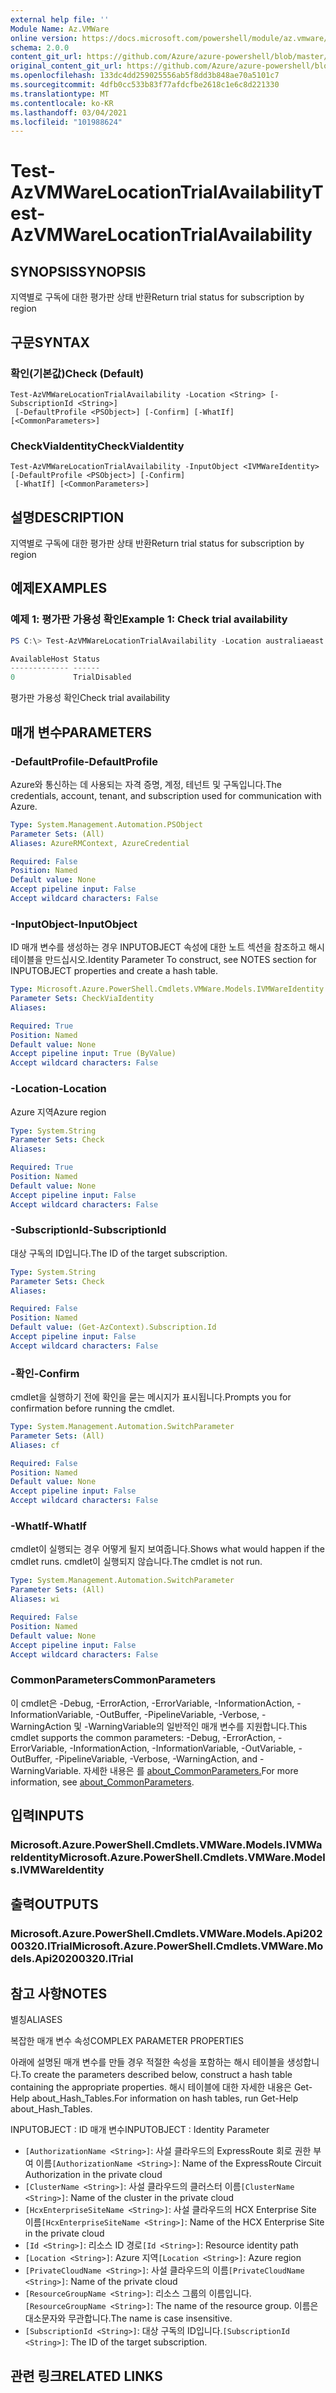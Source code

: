 ```yaml
---
external help file: ''
Module Name: Az.VMWare
online version: https://docs.microsoft.com/powershell/module/az.vmware/test-azvmwarelocationtrialavailability
schema: 2.0.0
content_git_url: https://github.com/Azure/azure-powershell/blob/master/src/VMware/help/Test-AzVMwareLocationTrialAvailability.md
original_content_git_url: https://github.com/Azure/azure-powershell/blob/master/src/VMware/help/Test-AzVMwareLocationTrialAvailability.md
ms.openlocfilehash: 133dc4dd259025556ab5f8dd3b848ae70a5101c7
ms.sourcegitcommit: 4dfb0cc533b83f77afdcfbe2618c1e6c8d221330
ms.translationtype: MT
ms.contentlocale: ko-KR
ms.lasthandoff: 03/04/2021
ms.locfileid: "101988624"
---
```

# <span data-ttu-id="2c66f-101">Test-AzVMWareLocationTrialAvailability</span><span class="sxs-lookup"><span data-stu-id="2c66f-101">Test-AzVMWareLocationTrialAvailability</span></span>

## <span data-ttu-id="2c66f-102">SYNOPSIS</span><span class="sxs-lookup"><span data-stu-id="2c66f-102">SYNOPSIS</span></span>
<span data-ttu-id="2c66f-103">지역별로 구독에 대한 평가판 상태 반환</span><span class="sxs-lookup"><span data-stu-id="2c66f-103">Return trial status for subscription by region</span></span>

## <span data-ttu-id="2c66f-104">구문</span><span class="sxs-lookup"><span data-stu-id="2c66f-104">SYNTAX</span></span>

### <span data-ttu-id="2c66f-105">확인(기본값)</span><span class="sxs-lookup"><span data-stu-id="2c66f-105">Check (Default)</span></span>
```
Test-AzVMWareLocationTrialAvailability -Location <String> [-SubscriptionId <String>]
 [-DefaultProfile <PSObject>] [-Confirm] [-WhatIf] [<CommonParameters>]
```

### <span data-ttu-id="2c66f-106">CheckViaIdentity</span><span class="sxs-lookup"><span data-stu-id="2c66f-106">CheckViaIdentity</span></span>
```
Test-AzVMWareLocationTrialAvailability -InputObject <IVMWareIdentity> [-DefaultProfile <PSObject>] [-Confirm]
 [-WhatIf] [<CommonParameters>]
```

## <span data-ttu-id="2c66f-107">설명</span><span class="sxs-lookup"><span data-stu-id="2c66f-107">DESCRIPTION</span></span>
<span data-ttu-id="2c66f-108">지역별로 구독에 대한 평가판 상태 반환</span><span class="sxs-lookup"><span data-stu-id="2c66f-108">Return trial status for subscription by region</span></span>

## <span data-ttu-id="2c66f-109">예제</span><span class="sxs-lookup"><span data-stu-id="2c66f-109">EXAMPLES</span></span>

### <span data-ttu-id="2c66f-110">예제 1: 평가판 가용성 확인</span><span class="sxs-lookup"><span data-stu-id="2c66f-110">Example 1: Check trial availability</span></span>
```powershell
PS C:\> Test-AzVMWareLocationTrialAvailability -Location australiaeast

AvailableHost Status
------------- ------
0             TrialDisabled
```

<span data-ttu-id="2c66f-111">평가판 가용성 확인</span><span class="sxs-lookup"><span data-stu-id="2c66f-111">Check trial availability</span></span>

## <span data-ttu-id="2c66f-112">매개 변수</span><span class="sxs-lookup"><span data-stu-id="2c66f-112">PARAMETERS</span></span>

### <span data-ttu-id="2c66f-113">-DefaultProfile</span><span class="sxs-lookup"><span data-stu-id="2c66f-113">-DefaultProfile</span></span>
<span data-ttu-id="2c66f-114">Azure와 통신하는 데 사용되는 자격 증명, 계정, 테넌트 및 구독입니다.</span><span class="sxs-lookup"><span data-stu-id="2c66f-114">The credentials, account, tenant, and subscription used for communication with Azure.</span></span>

```yaml
Type: System.Management.Automation.PSObject
Parameter Sets: (All)
Aliases: AzureRMContext, AzureCredential

Required: False
Position: Named
Default value: None
Accept pipeline input: False
Accept wildcard characters: False
```

### <span data-ttu-id="2c66f-115">-InputObject</span><span class="sxs-lookup"><span data-stu-id="2c66f-115">-InputObject</span></span>
<span data-ttu-id="2c66f-116">ID 매개 변수를 생성하는 경우 INPUTOBJECT 속성에 대한 노트 섹션을 참조하고 해시 테이블을 만드십시오.</span><span class="sxs-lookup"><span data-stu-id="2c66f-116">Identity Parameter To construct, see NOTES section for INPUTOBJECT properties and create a hash table.</span></span>

```yaml
Type: Microsoft.Azure.PowerShell.Cmdlets.VMWare.Models.IVMWareIdentity
Parameter Sets: CheckViaIdentity
Aliases:

Required: True
Position: Named
Default value: None
Accept pipeline input: True (ByValue)
Accept wildcard characters: False
```

### <span data-ttu-id="2c66f-117">-Location</span><span class="sxs-lookup"><span data-stu-id="2c66f-117">-Location</span></span>
<span data-ttu-id="2c66f-118">Azure 지역</span><span class="sxs-lookup"><span data-stu-id="2c66f-118">Azure region</span></span>

```yaml
Type: System.String
Parameter Sets: Check
Aliases:

Required: True
Position: Named
Default value: None
Accept pipeline input: False
Accept wildcard characters: False
```

### <span data-ttu-id="2c66f-119">-SubscriptionId</span><span class="sxs-lookup"><span data-stu-id="2c66f-119">-SubscriptionId</span></span>
<span data-ttu-id="2c66f-120">대상 구독의 ID입니다.</span><span class="sxs-lookup"><span data-stu-id="2c66f-120">The ID of the target subscription.</span></span>

```yaml
Type: System.String
Parameter Sets: Check
Aliases:

Required: False
Position: Named
Default value: (Get-AzContext).Subscription.Id
Accept pipeline input: False
Accept wildcard characters: False
```

### <span data-ttu-id="2c66f-121">-확인</span><span class="sxs-lookup"><span data-stu-id="2c66f-121">-Confirm</span></span>
<span data-ttu-id="2c66f-122">cmdlet을 실행하기 전에 확인을 묻는 메시지가 표시됩니다.</span><span class="sxs-lookup"><span data-stu-id="2c66f-122">Prompts you for confirmation before running the cmdlet.</span></span>

```yaml
Type: System.Management.Automation.SwitchParameter
Parameter Sets: (All)
Aliases: cf

Required: False
Position: Named
Default value: None
Accept pipeline input: False
Accept wildcard characters: False
```

### <span data-ttu-id="2c66f-123">-WhatIf</span><span class="sxs-lookup"><span data-stu-id="2c66f-123">-WhatIf</span></span>
<span data-ttu-id="2c66f-124">cmdlet이 실행되는 경우 어떻게 될지 보여줍니다.</span><span class="sxs-lookup"><span data-stu-id="2c66f-124">Shows what would happen if the cmdlet runs.</span></span>
<span data-ttu-id="2c66f-125">cmdlet이 실행되지 않습니다.</span><span class="sxs-lookup"><span data-stu-id="2c66f-125">The cmdlet is not run.</span></span>

```yaml
Type: System.Management.Automation.SwitchParameter
Parameter Sets: (All)
Aliases: wi

Required: False
Position: Named
Default value: None
Accept pipeline input: False
Accept wildcard characters: False
```

### <span data-ttu-id="2c66f-126">CommonParameters</span><span class="sxs-lookup"><span data-stu-id="2c66f-126">CommonParameters</span></span>
<span data-ttu-id="2c66f-127">이 cmdlet은 -Debug, -ErrorAction, -ErrorVariable, -InformationAction, -InformationVariable, -OutBuffer, -PipelineVariable, -Verbose, -WarningAction 및 -WarningVariable의 일반적인 매개 변수를 지원합니다.</span><span class="sxs-lookup"><span data-stu-id="2c66f-127">This cmdlet supports the common parameters: -Debug, -ErrorAction, -ErrorVariable, -InformationAction, -InformationVariable, -OutVariable, -OutBuffer, -PipelineVariable, -Verbose, -WarningAction, and -WarningVariable.</span></span> <span data-ttu-id="2c66f-128">자세한 내용은 를 [about_CommonParameters.](http://go.microsoft.com/fwlink/?LinkID=113216)</span><span class="sxs-lookup"><span data-stu-id="2c66f-128">For more information, see [about_CommonParameters](http://go.microsoft.com/fwlink/?LinkID=113216).</span></span>

## <span data-ttu-id="2c66f-129">입력</span><span class="sxs-lookup"><span data-stu-id="2c66f-129">INPUTS</span></span>

### <span data-ttu-id="2c66f-130">Microsoft.Azure.PowerShell.Cmdlets.VMWare.Models.IVMWareIdentity</span><span class="sxs-lookup"><span data-stu-id="2c66f-130">Microsoft.Azure.PowerShell.Cmdlets.VMWare.Models.IVMWareIdentity</span></span>

## <span data-ttu-id="2c66f-131">출력</span><span class="sxs-lookup"><span data-stu-id="2c66f-131">OUTPUTS</span></span>

### <span data-ttu-id="2c66f-132">Microsoft.Azure.PowerShell.Cmdlets.VMWare.Models.Api20200320.ITrial</span><span class="sxs-lookup"><span data-stu-id="2c66f-132">Microsoft.Azure.PowerShell.Cmdlets.VMWare.Models.Api20200320.ITrial</span></span>

## <span data-ttu-id="2c66f-133">참고 사항</span><span class="sxs-lookup"><span data-stu-id="2c66f-133">NOTES</span></span>

<span data-ttu-id="2c66f-134">별칭</span><span class="sxs-lookup"><span data-stu-id="2c66f-134">ALIASES</span></span>

<span data-ttu-id="2c66f-135">복잡한 매개 변수 속성</span><span class="sxs-lookup"><span data-stu-id="2c66f-135">COMPLEX PARAMETER PROPERTIES</span></span>

<span data-ttu-id="2c66f-136">아래에 설명된 매개 변수를 만들 경우 적절한 속성을 포함하는 해시 테이블을 생성합니다.</span><span class="sxs-lookup"><span data-stu-id="2c66f-136">To create the parameters described below, construct a hash table containing the appropriate properties.</span></span> <span data-ttu-id="2c66f-137">해시 테이블에 대한 자세한 내용은 Get-Help about_Hash_Tables.</span><span class="sxs-lookup"><span data-stu-id="2c66f-137">For information on hash tables, run Get-Help about_Hash_Tables.</span></span>


<span data-ttu-id="2c66f-138">INPUTOBJECT <IVMWareIdentity> : ID 매개 변수</span><span class="sxs-lookup"><span data-stu-id="2c66f-138">INPUTOBJECT <IVMWareIdentity>: Identity Parameter</span></span>
  - <span data-ttu-id="2c66f-139">`[AuthorizationName <String>]`: 사설 클라우드의 ExpressRoute 회로 권한 부여 이름</span><span class="sxs-lookup"><span data-stu-id="2c66f-139">`[AuthorizationName <String>]`: Name of the ExpressRoute Circuit Authorization in the private cloud</span></span>
  - <span data-ttu-id="2c66f-140">`[ClusterName <String>]`: 사설 클라우드의 클러스터 이름</span><span class="sxs-lookup"><span data-stu-id="2c66f-140">`[ClusterName <String>]`: Name of the cluster in the private cloud</span></span>
  - <span data-ttu-id="2c66f-141">`[HcxEnterpriseSiteName <String>]`: 사설 클라우드의 HCX Enterprise Site 이름</span><span class="sxs-lookup"><span data-stu-id="2c66f-141">`[HcxEnterpriseSiteName <String>]`: Name of the HCX Enterprise Site in the private cloud</span></span>
  - <span data-ttu-id="2c66f-142">`[Id <String>]`: 리소스 ID 경로</span><span class="sxs-lookup"><span data-stu-id="2c66f-142">`[Id <String>]`: Resource identity path</span></span>
  - <span data-ttu-id="2c66f-143">`[Location <String>]`: Azure 지역</span><span class="sxs-lookup"><span data-stu-id="2c66f-143">`[Location <String>]`: Azure region</span></span>
  - <span data-ttu-id="2c66f-144">`[PrivateCloudName <String>]`: 사설 클라우드의 이름</span><span class="sxs-lookup"><span data-stu-id="2c66f-144">`[PrivateCloudName <String>]`: Name of the private cloud</span></span>
  - <span data-ttu-id="2c66f-145">`[ResourceGroupName <String>]`: 리소스 그룹의 이름입니다.</span><span class="sxs-lookup"><span data-stu-id="2c66f-145">`[ResourceGroupName <String>]`: The name of the resource group.</span></span> <span data-ttu-id="2c66f-146">이름은 대소문자와 무관합니다.</span><span class="sxs-lookup"><span data-stu-id="2c66f-146">The name is case insensitive.</span></span>
  - <span data-ttu-id="2c66f-147">`[SubscriptionId <String>]`: 대상 구독의 ID입니다.</span><span class="sxs-lookup"><span data-stu-id="2c66f-147">`[SubscriptionId <String>]`: The ID of the target subscription.</span></span>

## <span data-ttu-id="2c66f-148">관련 링크</span><span class="sxs-lookup"><span data-stu-id="2c66f-148">RELATED LINKS</span></span>

